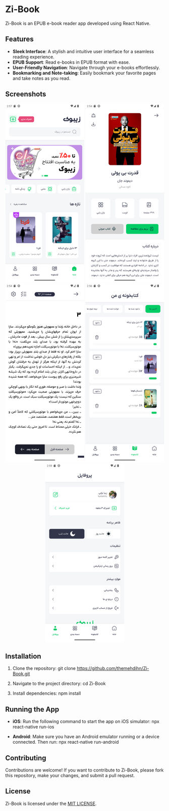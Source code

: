 # Zi-Book

Zi-Book is an EPUB e-book reader app developed using React Native.

## Features

- **Sleek Interface**: A stylish and intuitive user interface for a seamless reading experience.
- **EPUB Support**: Read e-books in EPUB format with ease.
- **User-Friendly Navigation**: Navigate through your e-books effortlessly.
- **Bookmarking and Note-taking**: Easily bookmark your favorite pages and take notes as you read.

## Screenshots

<div align="center">
  <img src="/screenshots/screenshot1.png" width="250" height="566" alt="Screenshot 1">
  <img src="/screenshots/screenshot2.png" width="250" height="566"  alt="Screenshot 2">
  <img src="/screenshots/screenshot3.png" width="250" height="566"  alt="Screenshot 3">
  <img src="/screenshots/screenshot4.png" width="250" height="566"  alt="Screenshot 4">
  <img src="/screenshots/screenshot5.png" width="250" height="566"  alt="Screenshot 5">
</div>

## Installation

1. Clone the repository:
git clone https://github.com/themehdihn/Zi-Book.git

2. Navigate to the project directory:
cd Zi-Book

3. Install dependencies:
npm install

## Running the App

- **iOS**: Run the following command to start the app on iOS simulator:
npx react-native run-ios

- **Android**: Make sure you have an Android emulator running or a device connected. Then run:
npx react-native run-android

## Contributing

Contributions are welcome! If you want to contribute to Zi-Book, please fork this repository, make your changes, and submit a pull request.

## License

Zi-Book is licensed under the [MIT LICENSE](LICENSE).
